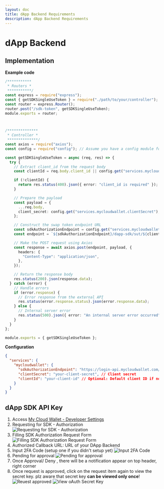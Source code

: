 ```yaml
---
layout: doc
title: dApp Backend Requirements
description: dApp Backend Requirements
---
```


# dApp Backend

## Implementation

**Example code**

```ts
/***********
 * Routers *
 ***********/
const express = require("express");
const { getSDKSingleUseToken } = require("./path/to/your/controller");
const router = express.Router();
router.post("/sdk-token", getSDKSingleUseToken);
module.exports = router;



/**************
 * Controller *
 **************/
const axios = require("axios");
const config = require("config"); // Assume you have a config module for configurations

const getSDKSingleUseToken = async (req, res) => {
  try {
    // Extract client_id from the request body
    const clientId = req.body.client_id || config.get("services.mycloudwallet.clientId");

    if (!clientId) {
      return res.status(400).json({ error: "client_id is required" });
    }

    // Prepare the payload
    const payload = {
      ...req.body,
      client_secret: config.get("services.mycloudwallet.clientSecret"), // Fetch client secret from config
    };

    // Construct the swap token endpoint URL
    const sdkAuthorizationEndpoint = config.get("services.mycloudwallet.sdkAuthorizationEndpoint");
    const endpoint = `${sdkAuthorizationEndpoint}/dapp-sdk/sut/${clientId}`;

    // Make the POST request using Axios
    const response = await axios.post(endpoint, payload, {
      headers: {
        "Content-Type": "application/json",
      },
    });

    // Return the response body
    res.status(200).json(response.data);
  } catch (error) {
    // Handle errors
    if (error.response) {
      // Error response from the external API
      res.status(error.response.status).json(error.response.data);
    } else {
      // Internal server error
      res.status(500).json({ error: "An internal server error occurred" });
    }
  }
};

module.exports = { getSDKSingleUseToken };
```

**Configuration**
```json
{
  "services": {
    "mycloudwallet": {
      "sdkAuthorizationEndpoint": "https://login-api.mycloudwallet.com/v1/wcw", // Base API URL
      "clientSecret": "your-client-secret", // Client secret
      "clientId": "your-client-id" // Optional: Default client ID if not provided in request
    }
  }
}
```

## dApp SDK API Key
1. Access [My Cloud Wallet - Developer Settings](https://www.mycloudwallet.com/settings/developer-settings)
2. Requesting for SDK - Authorization
![Requesting for SDK - Authorization](./../../../../../public/assets/sdks/react-native/dapp-backend/requesting-for-sdk-authorization.png)
3. Filling SDK Authorization Request Form
![Filling SDK Authorization Request Form](./../../../../../public/assets/sdks/react-native/dapp-backend/filling-sdk-authorization-request-form.png)
4. Authorized Callback URL: URL of your DApp Backend
5. Input 2FA Code (setup one if you didn't setup yet)
![Input 2FA Code](./../../../../../public/assets/sdks/react-native/dapp-backend/input-2fa-code.png)
6. Pending for approval
![Pending for approval](./../../../../../public/assets/sdks/react-native/dapp-backend/pending-for-approval.png)
7. Once Approval/ Deny , there will be a notification appear on top header, right corner
8. Once request is approved, click on the request item again to view the secret key. plz aware that secret key **can be viewed only once**!
![Reuest approved](./../../../../../public/assets/sdks/react-native/dapp-backend/reuest-approved-1.png)
![View oAuth Secret Key](./../../../../../public/assets/sdks/react-native/dapp-backend/view-oauth-secret-key.png)
